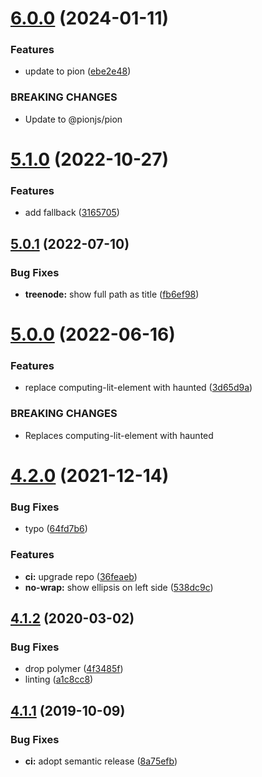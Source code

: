 # [6.0.0](https://github.com/Neovici/cosmoz-treenode/compare/v5.1.0...v6.0.0) (2024-01-11)

### Features

- update to pion ([ebe2e48](https://github.com/Neovici/cosmoz-treenode/commit/ebe2e48745b91f610367e7c7c9b37b30f28721aa))

### BREAKING CHANGES

- Update to @pionjs/pion

# [5.1.0](https://github.com/neovici/cosmoz-treenode/compare/v5.0.1...v5.1.0) (2022-10-27)

### Features

- add fallback ([3165705](https://github.com/neovici/cosmoz-treenode/commit/3165705f53a3f1aa8a9b6d6fab4ce708efd6fdd9))

## [5.0.1](https://github.com/neovici/cosmoz-treenode/compare/v5.0.0...v5.0.1) (2022-07-10)

### Bug Fixes

- **treenode:** show full path as title ([fb6ef98](https://github.com/neovici/cosmoz-treenode/commit/fb6ef98fd4f15876bfdee088129b99f2afc5bfbc))

# [5.0.0](https://github.com/neovici/cosmoz-treenode/compare/v4.2.0...v5.0.0) (2022-06-16)

### Features

- replace computing-lit-element with haunted ([3d65d9a](https://github.com/neovici/cosmoz-treenode/commit/3d65d9ac2bb39ef9cbf9903b096fe6c92aef32e7))

### BREAKING CHANGES

- Replaces computing-lit-element with haunted

# [4.2.0](https://github.com/neovici/cosmoz-treenode/compare/v4.1.2...v4.2.0) (2021-12-14)

### Bug Fixes

- typo ([64fd7b6](https://github.com/neovici/cosmoz-treenode/commit/64fd7b6a5717a07387534bfc96b32c9fedc0a4a4))

### Features

- **ci:** upgrade repo ([36feaeb](https://github.com/neovici/cosmoz-treenode/commit/36feaeb11d8119586e2ad9980e2e9ca2530993f1))
- **no-wrap:** show ellipsis on left side ([538dc9c](https://github.com/neovici/cosmoz-treenode/commit/538dc9c1b830b8ac305bad6da2628524a4b22c23))

## [4.1.2](https://github.com/neovici/cosmoz-treenode/compare/v4.1.1...v4.1.2) (2020-03-02)

### Bug Fixes

- drop polymer ([4f3485f](https://github.com/neovici/cosmoz-treenode/commit/4f3485f137941ddd093500d38501df5b0779b2ca))
- linting ([a1c8cc8](https://github.com/neovici/cosmoz-treenode/commit/a1c8cc8882e81c305a2df5a706fb3d983fdc1d23))

## [4.1.1](https://github.com/neovici/cosmoz-treenode/compare/v4.1.0...v4.1.1) (2019-10-09)

### Bug Fixes

- **ci:** adopt semantic release ([8a75efb](https://github.com/neovici/cosmoz-treenode/commit/8a75efb07e692b0b7915f7b956650605f44bcecd))
